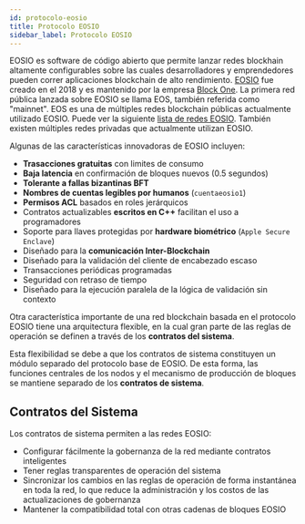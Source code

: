 ```yaml
---
id: protocolo-eosio
title: Protocolo EOSIO
sidebar_label: Protocolo EOSIO
---
```


EOSIO es software de código abierto que permite lanzar redes blockhain altamente configurables sobre las cuales desarrolladores y emprendedores pueden correr aplicaciones blockchain de alto rendimiento. [EOSIO](https://eos.io/) fue creado en el 2018 y es mantenido por la empresa [Block One](https://block.one/). La primera red pública lanzada sobre EOSIO se llama EOS, también referida como "mainnet". EOS es una de múltiples redes blockchain públicas actualmente utilizado EOSIO. Puede ver la siguiente [lista de redes EOSIO](https://guias.eoscostarica.io/docs/comunidad/redes-eosio). También existen múltiples redes privadas que actualmente utilizan EOSIO.

Algunas de las características innovadoras de EOSIO incluyen:
- **Trasacciones gratuitas** con limites de consumo
- **Baja latencia** en confirmación de bloques nuevos (0.5 segundos)
- **Tolerante a fallas bizantinas BFT**
- **Nombres de cuentas legibles por humanos** (`cuentaeosio1`)
- **Permisos ACL** basados en roles jerárquicos
- Contratos actualizables **escritos en C++** facilitan el uso a programadores
- Soporte para llaves protegidas por **hardware biométrico** (`Apple Secure Enclave`)
- Diseñado para la **comunicación Inter-Blockchain**
- Diseñado para la validación del cliente de encabezado escaso
- Transacciones periódicas programadas
- Seguridad con retraso de tiempo
- Diseñado para la ejecución paralela de la lógica de validación sin contexto

Otra característica importante de una red blockchain basada en el protocolo EOSIO tiene una arquitectura flexible, en la cual gran parte de las reglas de operación se definen a través de los **contratos del sistema**.

Esta flexibilidad se debe a que los contratos de sistema constituyen un módulo separado del protocolo base de EOSIO. De esta forma, las funciones centrales de los nodos y el mecanismo de producción de bloques se mantiene separado de los **contratos de sistema**.

## Contratos del Sistema

Los contratos de sistema permiten a las redes EOSIO:

- Configurar fácilmente la gobernanza de la red mediante contratos inteligentes
- Tener reglas transparentes de operación del sistema
- Sincronizar los cambios en las reglas de operación de forma instantánea en toda la red, lo que reduce la administración y los costos de las actualizaciones de gobernanza
- Mantener la compatibilidad total con otras cadenas de bloques EOSIO


